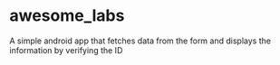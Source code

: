 # awesome_labs
A simple android app that fetches data from the form and displays the information by verifying the ID
